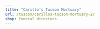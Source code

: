 ```yaml
---
title: "Carillo's Tucson Mortuary"
url: /tuscon/carillos-tucson-mortuary-2/
shop: funeral directors
---
```

